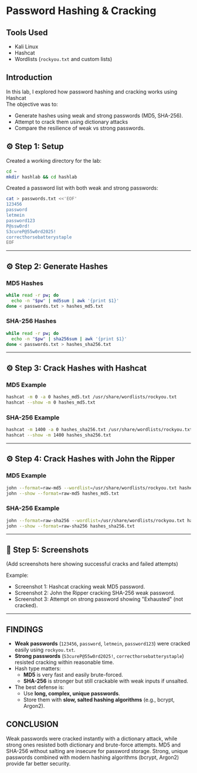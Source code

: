 # Password Hashing & Cracking 

##  Tools Used
- Kali Linux
- Hashcat
- Wordlists (`rockyou.txt` and custom lists)

##  Introduction
In this lab, I explored how password hashing and cracking works using Hashcat   
The objective was to:
- Generate hashes using weak and strong passwords (MD5, SHA-256).
- Attempt to crack them using dictionary attacks
- Compare the resilience of weak vs strong passwords.

## ⚙️ Step 1: Setup
Created a working directory for the lab:

```bash
cd ~
mkdir hashlab && cd hashlab
```

Created a password list with both weak and strong passwords:

```bash
cat > passwords.txt <<'EOF'
123456
password
letmein
password123
P@ssw0rd!
S3cureP@55w0rd2025!
correcthorsebatterystaple
EOF
```

---

## ⚙️ Step 2: Generate Hashes

### MD5 Hashes
```bash
while read -r pw; do
  echo -n "$pw" | md5sum | awk '{print $1}'
done < passwords.txt > hashes_md5.txt
```

### SHA-256 Hashes
```bash
while read -r pw; do
  echo -n "$pw" | sha256sum | awk '{print $1}'
done < passwords.txt > hashes_sha256.txt
```

---

## ⚙️ Step 3: Crack Hashes with Hashcat

### MD5 Example
```bash
hashcat -m 0 -a 0 hashes_md5.txt /usr/share/wordlists/rockyou.txt
hashcat --show -m 0 hashes_md5.txt
```

### SHA-256 Example
```bash
hashcat -m 1400 -a 0 hashes_sha256.txt /usr/share/wordlists/rockyou.txt
hashcat --show -m 1400 hashes_sha256.txt
```

---

## ⚙️ Step 4: Crack Hashes with John the Ripper

### MD5 Example
```bash
john --format=raw-md5 --wordlist=/usr/share/wordlists/rockyou.txt hashes_md5.txt
john --show --format=raw-md5 hashes_md5.txt
```

### SHA-256 Example
```bash
john --format=raw-sha256 --wordlist=/usr/share/wordlists/rockyou.txt hashes_sha256.txt
john --show --format=raw-sha256 hashes_sha256.txt
```

---

## 📸 Step 5: Screenshots

(Add screenshots here showing successful cracks and failed attempts)

Example:
- Screenshot 1: Hashcat cracking weak MD5 password.
- Screenshot 2: John the Ripper cracking SHA-256 weak password.
- Screenshot 3: Attempt on strong password showing "Exhausted" (not cracked).

---

## FINDINGS

- **Weak passwords** (`123456`, `password`, `letmein`, `password123`) were cracked easily using `rockyou.txt`.  
- **Strong passwords** (`S3cureP@55w0rd2025!`, `correcthorsebatterystaple`) resisted cracking within reasonable time.  
- Hash type matters:
  - **MD5** is very fast and easily brute-forced.
  - **SHA-256** is stronger but still crackable with weak inputs if unsalted.
- The best defense is:
  - Use **long, complex, unique passwords**.
  - Store them with **slow, salted hashing algorithms** (e.g., bcrypt, Argon2).

## CONCLUSION
Weak passwords were cracked instantly with a dictionary attack, while strong ones resisted both dictionary and brute-force attempts. MD5 and SHA-256 without salting are insecure for password storage. Strong, unique passwords combined with modern hashing algorithms (bcrypt, Argon2) provide far better security.
